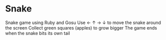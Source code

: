 # Snake
Snake game using Ruby and Gosu
Use &#8592; &#8593; &#8594; &#8595; to move the snake around the screen
Collect green squares (apples) to grow bigger
The game ends when the snake bits its own tail
